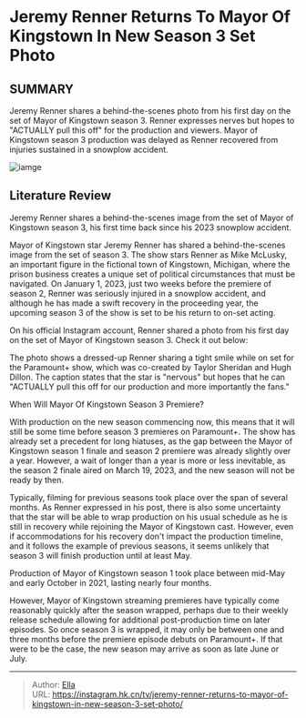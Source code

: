 # Jeremy Renner Returns To Mayor Of Kingstown In New Season 3 Set Photo


## SUMMARY 



  Jeremy Renner shares a behind-the-scenes photo from his first day on the set of Mayor of Kingstown season 3.   Renner expresses nerves but hopes to &#34;ACTUALLY pull this off&#34; for the production and viewers.   Mayor of Kingstown season 3 production was delayed as Renner recovered from injuries sustained in a snowplow accident.  

![iamge](https://static1.srcdn.com/wordpress/wp-content/uploads/2024/01/jeremy-renner-in-mayor-of-kingstown.jpg)

## Literature Review
Jeremy Renner shares a behind-the-scenes image from the set of Mayor of Kingstown season 3, his first time back since his 2023 snowplow accident.




Mayor of Kingstown star Jeremy Renner has shared a behind-the-scenes image from the set of season 3. The show stars Renner as Mike McLusky, an important figure in the fictional town of Kingstown, Michigan, where the prison business creates a unique set of political circumstances that must be navigated. On January 1, 2023, just two weeks before the premiere of season 2, Renner was seriously injured in a snowplow accident, and although he has made a swift recovery in the proceeding year, the upcoming season 3 of the show is set to be his return to on-set acting.




On his official Instagram account, Renner shared a photo from his first day on the set of Mayor of Kingstown season 3. Check it out below:


 

The photo shows a dressed-up Renner sharing a tight smile while on set for the Paramount&#43; show, which was co-created by Taylor Sheridan and Hugh Dillon. The caption states that the star is &#34;nervous&#34; but hopes that he can &#34;ACTUALLY pull this off for our production and more importantly the fans.&#34;


 When Will Mayor Of Kingstown Season 3 Premiere? 
          

With production on the new season commencing now, this means that it will still be some time before season 3 premieres on Paramount&#43;. The show has already set a precedent for long hiatuses, as the gap between the Mayor of Kingstown season 1 finale and season 2 premiere was already slightly over a year. However, a wait of longer than a year is more or less inevitable, as the season 2 finale aired on March 19, 2023, and the new season will not be ready by then.




Typically, filming for previous seasons took place over the span of several months. As Renner expressed in his post, there is also some uncertainty that the star will be able to wrap production on his usual schedule as he is still in recovery while rejoining the Mayor of Kingstown cast. However, even if accommodations for his recovery don&#39;t impact the production timeline, and it follows the example of previous seasons, it seems unlikely that season 3 will finish production until at least May.



Production of Mayor of Kingstown season 1 took place between mid-May and early October in 2021, lasting nearly four months.




However, Mayor of Kingstown streaming premieres have typically come reasonably quickly after the season wrapped, perhaps due to their weekly release schedule allowing for additional post-production time on later episodes. So once season 3 is wrapped, it may only be between one and three months before the premiere episode debuts on Paramount&#43;. If that were to be the case, the new season may arrive as soon as late June or July.






---

> Author: [Ella](https://instagram.hk.cn/)  
> URL: https://instagram.hk.cn/tv/jeremy-renner-returns-to-mayor-of-kingstown-in-new-season-3-set-photo/  

